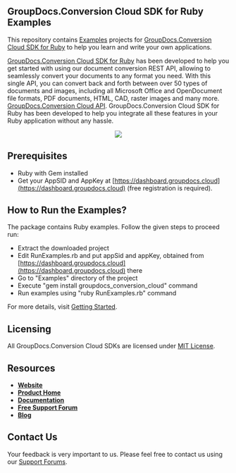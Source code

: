 ## GroupDocs.Conversion Cloud SDK for Ruby Examples
This repository contains [Examples](Examples) projects for [GroupDocs.Conversion Cloud SDK for Ruby](https://github.com/groupdocs-conversion-cloud/groupdocs-conversion-cloud-ruby) to help you learn and write your own applications.


[GroupDocs.Conversion Cloud SDK for Ruby](https://products.groupdocs.cloud/conversion/ruby) has been developed to help you get started with using our document conversion REST API, allowing to seamlessly convert your documents to any format you need. With this single API, you can convert back and forth between over 50 types of documents and images, including all Microsoft Office and OpenDocument file formats, PDF documents, HTML, CAD, raster images and many more.
[GroupDocs.Conversion Cloud API](https://products.groupdocs.cloud/conversion). GroupDocs.Conversion Cloud SDK for Ruby has been developed to help you integrate all these features in your Ruby application without any hassle.

<p align="center">
  <a title="Download complete GroupDocs.Conversion Cloud SDK Ruby Example source code" href="https://github.com/groupdocs-conversion-cloud/groupdocs-conversion-cloud-ruby-samples/archive/master.zip">
	<img src="https://raw.github.com/AsposeExamples/java-examples-dashboard/master/images/downloadZip-Button-Large.png" />
  </a>
</p>

## Prerequisites

+ Ruby with Gem installed
+ Get your AppSID and AppKey at [https://dashboard.groupdocs.cloud](https://dashboard.groupdocs.cloud) (free registration is required).

## How to Run the Examples?

The package contains Ruby examples. Follow the given steps to proceed run:

* Extract the downloaded project
* Edit RunExamples.rb and put appSid and appKey, obtained from [https://dashboard.groupdocs.cloud](https://dashboard.groupdocs.cloud) there
* Go to "Examples" directory of the project
* Execute "gem install groupdocs_conversion_cloud" command
* Run examples using "ruby RunExamples.rb" command

For more details, visit  [Getting Started](https://docs.groupdocs.cloud/display/conversioncloud/Getting+Started).

## Licensing
All GroupDocs.Conversion Cloud SDKs are licensed under [MIT License](LICENSE).

## Resources
+ [**Website**](https://www.groupdocs.cloud)
+ [**Product Home**](https://products.groupdocs.cloud/conversion)
+ [**Documentation**](https://docs.groupdocs.cloud/display/conversioncloud/Home)
+ [**Free Support Forum**](https://forum.groupdocs.cloud/c/conversion)
+ [**Blog**](https://blog.groupdocs.cloud/category/conversion)

## Contact Us
Your feedback is very important to us. Please feel free to contact us using our [Support Forums](https://forum.groupdocs.cloud/c/conversion).
